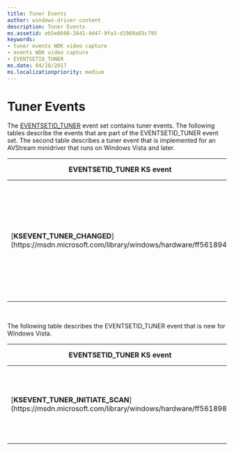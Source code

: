 ```yaml
---
title: Tuner Events
author: windows-driver-content
description: Tuner Events
ms.assetid: eb5e0698-2641-4d47-9fa3-d1969a03c795
keywords:
- tuner events WDK video capture
- events WDK video capture
- EVENTSETID_TUNER
ms.date: 04/20/2017
ms.localizationpriority: medium
---
```


# Tuner Events


The [EVENTSETID\_TUNER](https://msdn.microsoft.com/library/windows/hardware/ff559566) event set contains tuner events. The following tables describe the events that are part of the EVENTSETID\_TUNER event set. The second table describes a tuner event that is implemented for an AVStream minidriver that runs on Windows Vista and later.

<table>
<colgroup>
<col width="50%" />
<col width="50%" />
</colgroup>
<thead>
<tr class="header">
<th>EVENTSETID_TUNER KS event</th>
<th>Event description</th>
</tr>
</thead>
<tbody>
<tr class="odd">
<td><p>[<strong>KSEVENT_TUNER_CHANGED</strong>](https://msdn.microsoft.com/library/windows/hardware/ff561894)</p></td>
<td><p>Signals to DirectShow that the tuner has changed, for example, because of tuning to a new television channel.</p></td>
</tr>
</tbody>
</table>

 

The following table describes the EVENTSETID\_TUNER event that is new for Windows Vista.

<table>
<colgroup>
<col width="50%" />
<col width="50%" />
</colgroup>
<thead>
<tr class="header">
<th>EVENTSETID_TUNER KS event</th>
<th>Event description</th>
</tr>
</thead>
<tbody>
<tr class="odd">
<td><p>[<strong>KSEVENT_TUNER_INITIATE_SCAN</strong>](https://msdn.microsoft.com/library/windows/hardware/ff561898)</p></td>
<td><p>Initiates a signal scan and notifies DirectShow when the scan completes.</p></td>
</tr>
</tbody>
</table>

 

 

 




